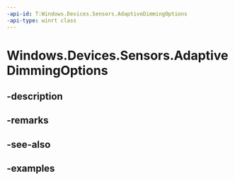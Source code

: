 ```yaml
---
-api-id: T:Windows.Devices.Sensors.AdaptiveDimmingOptions
-api-type: winrt class
---
```


# Windows.Devices.Sensors.AdaptiveDimmingOptions

<!--
public sealed class AdaptiveDimmingOptions
-->


## -description

## -remarks

## -see-also

## -examples


